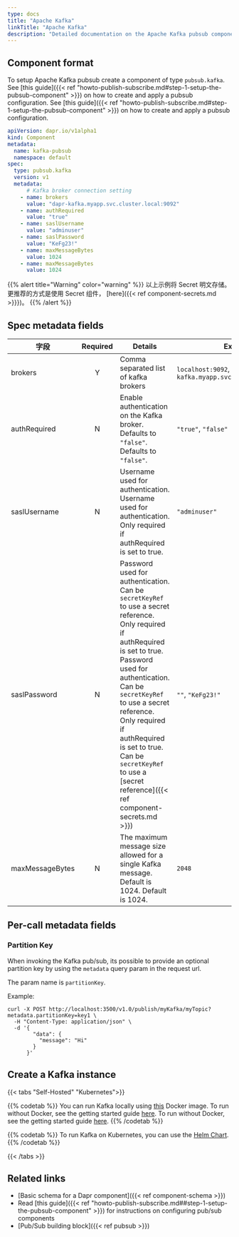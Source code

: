 ```yaml
---
type: docs
title: "Apache Kafka"
linkTitle: "Apache Kafka"
description: "Detailed documentation on the Apache Kafka pubsub component"
---
```


## Component format

To setup Apache Kafka pubsub create a component of type `pubsub.kafka`. See [this guide]({{< ref "howto-publish-subscribe.md#step-1-setup-the-pubsub-component" >}}) on how to create and apply a pubsub configuration. See [this guide]({{< ref "howto-publish-subscribe.md#step-1-setup-the-pubsub-component" >}}) on how to create and apply a pubsub configuration.

```yaml
apiVersion: dapr.io/v1alpha1
kind: Component
metadata:
  name: kafka-pubsub
  namespace: default
spec:
  type: pubsub.kafka
  version: v1
  metadata:
      # Kafka broker connection setting
    - name: brokers
      value: "dapr-kafka.myapp.svc.cluster.local:9092"
    - name: authRequired
      value: "true"
    - name: saslUsername
      value: "adminuser"
    - name: saslPassword
      value: "KeFg23!"
    - name: maxMessageBytes
      value: 1024
    - name: maxMessageBytes
      value: 1024
```

{{% alert title="Warning" color="warning" %}}
以上示例将 Secret 明文存储。 更推荐的方式是使用 Secret 组件， [here]({{< ref component-secrets.md >}}})。
{{% /alert %}}

## Spec metadata fields

| 字段              | Required | Details                                                                                                                                                                                                                                                                                                                                               | Example                                                     |
| --------------- |:--------:| ----------------------------------------------------------------------------------------------------------------------------------------------------------------------------------------------------------------------------------------------------------------------------------------------------------------------------------------------------- | ----------------------------------------------------------- |
| brokers         |    Y     | Comma separated list of kafka brokers                                                                                                                                                                                                                                                                                                                 | `localhost:9092`, `dapr-kafka.myapp.svc.cluster.local:9092` |
| authRequired    |    N     | Enable authentication on the Kafka broker. Defaults to `"false"`. Defaults to `"false"`.                                                                                                                                                                                                                                                              | `"true"`, `"false"`                                         |
| saslUsername    |    N     | Username used for authentication. Username used for authentication. Only required if authRequired is set to true.                                                                                                                                                                                                                                     | `"adminuser"`                                               |
| saslPassword    |    N     | Password used for authentication. Can be `secretKeyRef` to use a secret reference. Only required if authRequired is set to true. Password used for authentication. Can be `secretKeyRef` to use a secret reference. Only required if authRequired is set to true. Can be `secretKeyRef` to use a [secret reference]({{< ref component-secrets.md >}}) | `""`, `"KeFg23!"`                                           |
| maxMessageBytes |    N     | The maximum message size allowed for a single Kafka message. Default is 1024. Default is 1024.                                                                                                                                                                                                                                                        | `2048`                                                      |

## Per-call metadata fields

### Partition Key

When invoking the Kafka pub/sub, its possible to provide an optional partition key by using the `metadata` query param in the request url.

The param name is `partitionKey`.

Example:

```shell
curl -X POST http://localhost:3500/v1.0/publish/myKafka/myTopic?metadata.partitionKey=key1 \
  -H "Content-Type: application/json" \
  -d '{
        "data": {
          "message": "Hi"
        }
      }'
```

## Create a Kafka instance
{{< tabs "Self-Hosted" "Kubernetes">}}

{{% codetab %}}
You can run Kafka locally using [this](https://github.com/wurstmeister/kafka-docker) Docker image. To run without Docker, see the getting started guide [here](https://kafka.apache.org/quickstart). To run without Docker, see the getting started guide [here](https://kafka.apache.org/quickstart).
{{% /codetab %}}

{{% codetab %}}
To run Kafka on Kubernetes, you can use the [Helm Chart](https://github.com/helm/charts/tree/master/incubator/kafka#installing-the-chart).
{{% /codetab %}}

{{< /tabs >}}


## Related links
- [Basic schema for a Dapr component]({{< ref component-schema >}})
- Read [this guide]({{< ref "howto-publish-subscribe.md##step-1-setup-the-pubsub-component" >}}) for instructions on configuring pub/sub components
- [Pub/Sub building block]({{< ref pubsub >}})